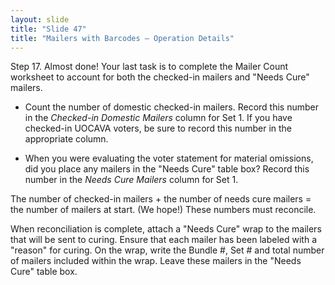 ```yaml
---
layout: slide
title: "Slide 47"
title: "Mailers with Barcodes – Operation Details"
---
```


Step 17. Almost done! Your last task is to complete the Mailer Count worksheet to account for both the checked-in mailers and "Needs Cure" mailers.

- Count the number of domestic checked-in mailers. Record this number in the _Checked-in Domestic Mailers_ column for Set 1. If you have checked-in UOCAVA voters, be sure to record this number in the appropriate column.

- When you were evaluating the voter statement for material omissions, did you place any mailers in the "Needs Cure" table box? Record this number in the _Needs Cure Mailers_ column for Set 1.

The number of checked-in mailers + the number of needs cure mailers = the number of mailers at start. (We hope!) These numbers must reconcile.

When reconciliation is complete, attach a "Needs Cure" wrap to the mailers that will be sent to curing. Ensure that each mailer has been labeled with a "reason" for curing. On the wrap, write the Bundle #, Set # and total number of mailers included within the wrap. Leave these mailers in the "Needs Cure" table box.
